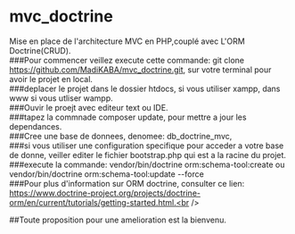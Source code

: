 # mvc_doctrine
Mise en place de l'architecture MVC en PHP,couplé avec L'ORM Doctrine(CRUD).<br />
###Pour commencer veillez execute cette commande: git clone https://github.com/MadiKABA/mvc_doctrine.git, sur votre terminal pour avoir le projet en local.<br />
###deplacer le projet dans le dossier htdocs, si vous utiliser xampp, dans www si vous utliser wampp.<br />
###Ouvir le proejt avec editeur text ou IDE.<br />
###tapez la commnade composer update, pour mettre a jour les dependances.<br />
###Cree une base de donnees, denomee: db_doctrine_mvc,<br />
###si vous utiliser une configuration specifique pour acceder a votre base de donne, veiller editer le fichier bootstrap.php qui est a la racine du projet.<br />
###execute la commande: vendor/bin/doctrine orm:schema-tool:create ou vendor/bin/doctrine orm:schema-tool:update --force <br />
###Pour plus d'information sur ORM doctrine, consulter ce lien: https://www.doctrine-project.org/projects/doctrine-orm/en/current/tutorials/getting-started.html.<br />

##Toute proposition pour une amelioration est la bienvenu.


